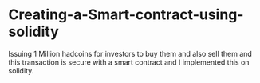 # Creating-a-Smart-contract-using-solidity
Issuing 1 Million hadcoins for investors to buy them and also sell them and this transaction is secure with a smart contract and I implemented this on solidity.
